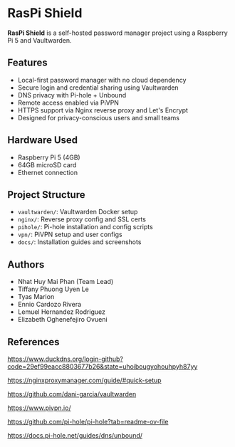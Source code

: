 # RasPi Shield

**RasPi Shield** is a self-hosted password manager project using a Raspberry Pi 5 and Vaultwarden.

## Features

- Local-first password manager with no cloud dependency
- Secure login and credential sharing using Vaultwarden
- DNS privacy with Pi-hole + Unbound
- Remote access enabled via PiVPN
- HTTPS support via Nginx reverse proxy and Let's Encrypt
- Designed for privacy-conscious users and small teams

## Hardware Used

- Raspberry Pi 5 (4GB)
- 64GB microSD card
- Ethernet connection

## Project Structure

- `vaultwarden/`: Vaultwarden Docker setup
- `nginx/`: Reverse proxy config and SSL certs
- `pihole/`: Pi-hole installation and config scripts
- `vpn/`: PiVPN setup and user configs
- `docs/`: Installation guides and screenshots

## Authors

- Nhat Huy Mai Phan (Team Lead)
- Tiffany Phuong Uyen Le
- Tyas Marion
- Ennio Cardozo Rivera
- Lemuel Hernandez Rodriguez
- Elizabeth Oghenefejiro Ovueni

## References
https://www.duckdns.org/login-github?code=29ef99eacc8803677b26&state=uhoibougyohouhpyh87yy

https://nginxproxymanager.com/guide/#quick-setup

https://github.com/dani-garcia/vaultwarden

https://www.pivpn.io/

https://github.com/pi-hole/pi-hole?tab=readme-ov-file

https://docs.pi-hole.net/guides/dns/unbound/
